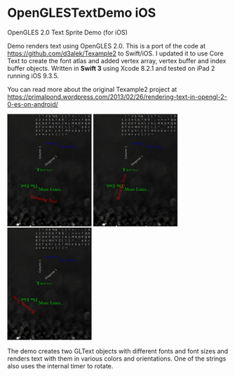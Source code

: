 OpenGLESTextDemo iOS
====================

OpenGLES 2.0 Text Sprite Demo (for iOS)

Demo renders text using OpenGLES 2.0. This is a port of the code at https://github.com/d3alek/Texample2
to Swift/iOS. I updated it to use Core Text to create the font atlas and added vertex array, vertex buffer
and index buffer objects. Written in <b>Swift 3</b> using Xcode 8.2.1 and tested on iPad 2 running iOS 9.3.5.

You can read more about the original Texample2 project at https://primalpond.wordpress.com/2013/02/26/rendering-text-in-opengl-2-0-es-on-android/

<img src="screenshots/ScreenShot1.png" width="192" height="256" title="Screen Shot 1">  <img src="screenshots/ScreenShot2.png" width="192" height="256" title="Screen Shot 2">  <img src="screenshots/ScreenShot3.png" width="192" height="256" title="Screen Shot 3">

The demo creates two GLText objects with different fonts and font sizes and renders text with them in various colors and orientations. 
One of the strings also uses the internal timer to rotate.